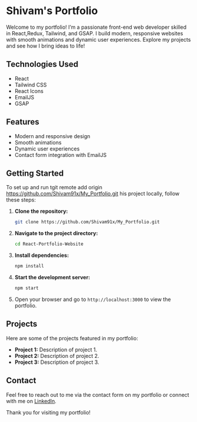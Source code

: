 # Shivam's Portfolio

Welcome to my portfolio! I’m a passionate front-end web developer skilled in React,Redux, Tailwind, and GSAP. I build modern, responsive websites with smooth animations and dynamic user experiences. Explore my projects and see how I bring ideas to life!

## Technologies Used

- React
- Tailwind CSS
- React Icons
- EmailJS
- GSAP

## Features

- Modern and responsive design
- Smooth animations
- Dynamic user experiences
- Contact form integration with EmailJS

## Getting Started

To set up and run tgit remote add origin https://github.com/Shivam91x/My_Portfolio.git his project locally, follow these steps:

1. **Clone the repository:**

   ```bash
   git clone https://github.com/Shivam91x/My_Portfolio.git
   ```

2. **Navigate to the project directory:**

   ```bash
   cd React-Portfolio-Website
   ```

3. **Install dependencies:**

   ```bash
   npm install
   ```

4. **Start the development server:**

   ```bash
   npm start
   ```

5. Open your browser and go to `http://localhost:3000` to view the portfolio.

## Projects

Here are some of the projects featured in my portfolio:

- **Project 1:** Description of project 1.
- **Project 2:** Description of project 2.
- **Project 3:** Description of project 3.

## Contact

Feel free to reach out to me via the contact form on my portfolio or connect with me on [LinkedIn](https://www.linkedin.com/in/shivam-yadav0001/).

Thank you for visiting my portfolio!
